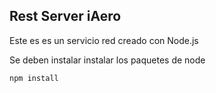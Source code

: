 ## Rest Server iAero

Este es es un servicio red creado con Node.js

Se deben instalar instalar los paquetes de node 

```
npm install
```